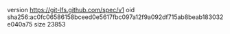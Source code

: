 version https://git-lfs.github.com/spec/v1
oid sha256:ac0fc06586158bceed0e5617fbc097a12f9a092df715ab8beab183032e040a75
size 23853
